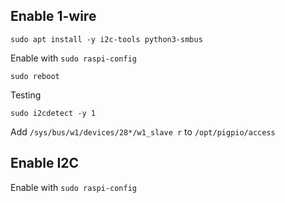 ## Enable 1-wire

```
sudo apt install -y i2c-tools python3-smbus
```

Enable with `sudo raspi-config`

```
sudo reboot
```

Testing

```
sudo i2cdetect -y 1
```

Add `/sys/bus/w1/devices/28*/w1_slave r` to `/opt/pigpio/access`

## Enable I2C

Enable with `sudo raspi-config`
